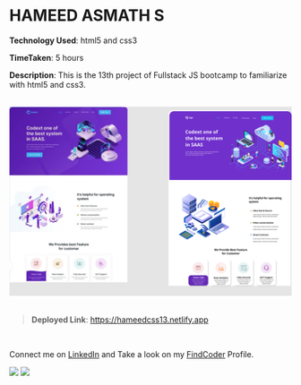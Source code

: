 # HAMEED ASMATH S

**Technology Used**: html5 and css3

**TimeTaken**: 5 hours

**Description**: This is the 13th project of Fullstack JS bootcamp to familiarize with html5 and css3.  
<br>


![](./13.png)
<br><br>

> **Deployed Link**:  https://hameedcss13.netlify.app

<br>

Connect me on [LinkedIn](https://www.linkedin.com/in/hameed-asmath-973462191) and Take a look on my [FindCoder](https://www.findcoder.io/u/hameed) Profile.

![](https://img.shields.io/badge/LinkedIn-0077B5?style=for-the-badge&logo=linkedin&logoColor=white)
![](https://img.shields.io/badge/-FindCoder-brightgreen)



